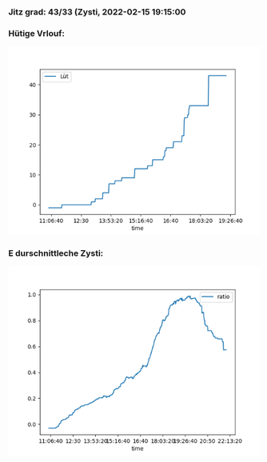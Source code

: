 ### Jitz grad: 43/33 (Zysti, 2022-02-15 19:15:00

### Hütige Vrlouf:
![Graph](Today.png)

### E durschnittleche Zysti:
![Graph](Zysti.png)